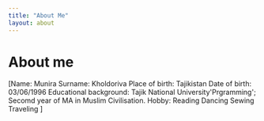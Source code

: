 ```yaml
---
title: "About Me"
layout: about
---
```


# About me


[Name: Munira
Surname: Kholdoriva
Place of birth: Tajikistan
Date of birth: 03/06/1996
Educational background: Tajik National University'Prgramming'; 
                        Secomd year of MA in Muslim Civilisation.
Hobby: Reading 
       Dancing
       Sewing
       Traveling ]
       

